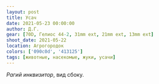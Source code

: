 ```yaml
---
layout: post
title: Усач
date: 2021-05-23 00:00:00
author: Д.Г.
gear: [70D, Гелиос 44-2, 31mm ext, 21mm ext, 13mm ext]
shoot_date: 2021-05-22
location: Агрогородок
colors: ['090c0d', '413125']
tags: [животные, насекомые, жуки, усачи]
---
```

_Рагий инквизитор_, вид сбоку. 
